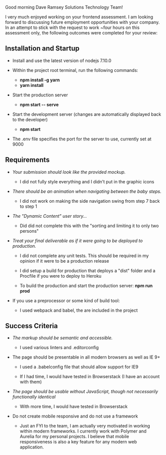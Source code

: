Good morning Dave Ramsey Solutions Technology Team!

I very much enjoyed working on your frontend assessment. I am looking forward to discussing future employment opportunities with your company. In an attempt to stick with the request to work ~four hours on this assessment only, the following outcomes were completed for your review:

## Installation and Startup

* Install and use the latest version of nodejs 7.10.0

* Within the project root terminal, run the following commands:
    * **npm install -g yarn**
    * **yarn install**


* Start the production server
    * **npm start -- serve**


* Start the development server (changes are automatically displayed back to the developer)
    * **npm start**


* The .env file specifies the port for the server to use, currently set at 9000

## Requirements

* *Your submission should look like the provided mockup.*
    * I did not fully style everything and I didn’t put in the graphic icons


* *There should be an animation when navigating between the baby steps.*
    * I did not work on making the side navigation swing from step 7 back to step 1


*  *The "Dynamic Content" user story...*
    * Did did not complete this with the "sorting and limiting it to only two persons"


* *Treat your final deliverable as if it were going to be deployed to production.*
    * I did not complete any unit tests. This should be required in my opinion if it were to be a production release

    * I did setup a build for production that deploys a "dist" folder and a Procfile if you were to deploy to Heroku

    * To build the production and start the production server: **npm run prod**


* If you use a preprocessor or some kind of build tool:
    * I used webpack and babel, the are included in the project

## Success Criteria

* *The markup should be semantic and accessible.*
    * I used various linters and .editorconfig


* The page should be presentable in all modern browsers as well as IE 9+
    * I used a .babelconfig file that should allow support for IE9

    * If I had time, I would have tested in Browserstack (I have an account with them)


* *The page should be usable without JavaScript, though not necessarily functionally identical*
    * With more time, I would have tested in Browserstack


* Do not create mobile responsive and do not use a framework
    * Just an FYI to the team, I am actually very motivated in working within modern frameworks. I currently work with Polymer and Aurelia for my personal projects. I believe that mobile responsiveness is also a key feature for any modern web application.

